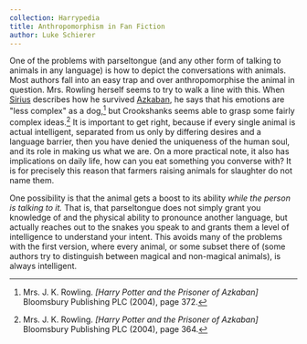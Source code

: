 ```yaml
---
collection: Harrypedia
title: Anthropomorphism in Fan Fiction
author: Luke Schierer
---
```


One of the problems with parseltongue (and any other form of talking to animals in any language) is how to depict the conversations with animals.  Most authors
fall into an easy trap and over anthropomorphise the animal in question.  Mrs. Rowling herself seems to try to walk a line with this.  When [Sirius] describes how he survived [Azkaban], he says that his emotions are "less complex" as a dog,[^240327-4] but Crookshanks seems able to grasp some fairly complex ideas.[^240327-5]  It is important to get right, because if every single animal is actual intelligent, separated from us only by differing desires and a language barrier, then you have denied the uniqueness of the human soul, and its role in making us what we are.  On a more practical note, it also has implications on daily life, how can you eat something you converse with? It is for precisely this reason that farmers raising animals for slaughter do not name them.

One possibility is that the animal gets a boost to its ability *while the person is talking to it.*  That is, that parseltongue does not simply grant you knowledge of and the physical ability to pronounce another language, but actually reaches out to the snakes you speak to and grants them a level of intelligence to understand your intent. This avoids many of the problems with the first version, where every animal, or some subset there of (some authors try to distinguish between magical and non-magical animals), is always intelligent.

[Sirius]: ../people/Black/Sirius_iii/

[Azkaban]: ../azkaban/

[^240327-4]: Mrs. J. K. Rowling.
    _[Harry Potter and the Prisoner of Azkaban]_
    Bloomsbury Publishing PLC (2004),
    page 372.

[^240327-5]: Mrs. J. K. Rowling.
    _[Harry Potter and the Prisoner of Azkaban]_
    Bloomsbury Publishing PLC (2004),
    page 364.
